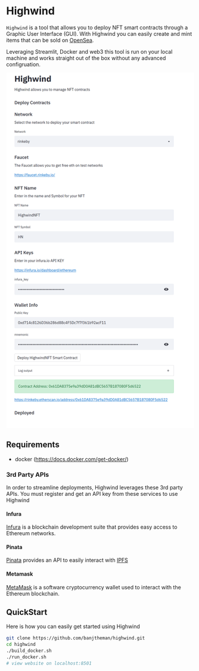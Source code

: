 # Highwind

`Highwind` is a tool that allows you to deploy NFT smart contracts through a Graphic User Interface (GUI). With Highwind you can easily create and mint items that can be sold on [OpenSea](https://opensea.io/).

Leveraging Streamlit, Docker and web3 this tool is run on your local machine and works straight out of the box without any advanced configruation.


![Deploy contract](images/deploy_contract.png)

## Requirements

* docker (https://docs.docker.com/get-docker/)

### 3rd Party APIs

In order to streamline deployments, Highwind leverages these 3rd party APIs. You must register and get an API key from these services to use Highwind

#### Infura

[Infura](https://infura.io/) is a blockchain development suite that provides easy access to Ethereum networks.

#### Pinata

[Pinata](https://pinata.cloud/) provides an API to easily interact with [IPFS](https://ipfs.io/)

#### Metamask

[MetaMask](https://metamask.io/) is a software cryptocurrency wallet used to interact with the Ethereum blockchain.


## QuickStart

Here is how you can easily get started using Highwind

```bash
git clone https://github.com/banjtheman/highwind.git
cd highwind
./build_docker.sh
./run_docker.sh
# view website on localhost:8501
```


